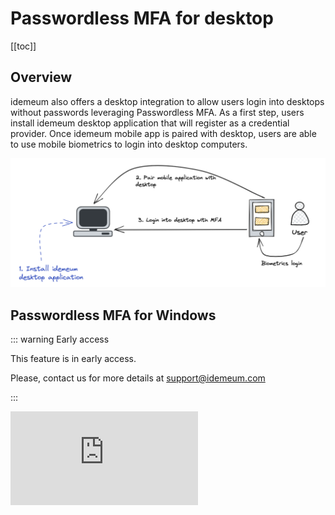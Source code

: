 # Passwordless MFA for desktop
[[toc]]

## Overview

idemeum also offers a desktop integration to allow users login into desktops without passwords leveraging Passwordless MFA. As a first step, users install idemeum desktop application that will register as a credential provider. Once idemeum mobile app is paired with desktop, users are able to use mobile biometrics to login into desktop computers.

![Passwordless for desktops](./images/mfa-desktop.png)


## Passwordless MFA for Windows

::: warning Early access

This feature is in early access.

Please, contact us for more details at [support@idemeum.com](mailto:support@idemeum.com)

:::

<div class='embed-container'><iframe src='https://www.youtube.com/embed/tXIVEv88kXQ' frameborder='0' allowfullscreen></iframe></div>